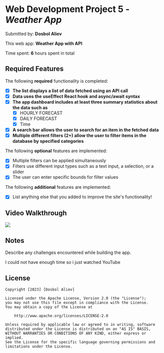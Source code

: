 # Web Development Project 5 - *Weather App*

Submitted by: **Dosbol Aliev**

This web app: **Weather App with API**

Time spent: **6** hours spent in total

## Required Features

The following **required** functionality is completed:

- [X] **The list displays a list of data fetched using an API call**
- [X] **Data uses the useEffect React hook and async/await syntax**
- [X] **The app dashboard includes at least three summary statistics about the data such as**
    - [X] HOURLY FORECAST
    - [X] DAILY FORECAST
    - [X] Time

- [X] **A search bar allows the user to search for an item in the fetched data**
- [X] **Multiple different filters (2+) allow the user to filter items in the database by specified categories**

The following **optional** features are implemented:

- [X] Multiple filters can be applied simultaneously
- [X] Filters use different input types such as a text input, a selection, or a slider
- [X] The user can enter specific bounds for filter values

The following **additional** features are implemented:

* [X] List anything else that you added to improve the site's functionality!

## Video Walkthrough

<a href="https://www.loom.com/share/b13ef2d0fe954ded8d3edc9e1e96dd04">
    <img style="max-width:300px;" src="https://cdn.loom.com/sessions/thumbnails/b13ef2d0fe954ded8d3edc9e1e96dd04-with-play.gif">
  </a>



## Notes

Describe any challenges encountered while building the app.

I could not have enough time so i just watched YouTube

## License

    Copyright [2023] [Dosbol Aliev]

    Licensed under the Apache License, Version 2.0 (the "License");
    you may not use this file except in compliance with the License.
    You may obtain a copy of the License at

        http://www.apache.org/licenses/LICENSE-2.0

    Unless required by applicable law or agreed to in writing, software
    distributed under the License is distributed on an "AS IS" BASIS,
    WITHOUT WARRANTIES OR CONDITIONS OF ANY KIND, either express or implied.
    See the License for the specific language governing permissions and
    limitations under the License.